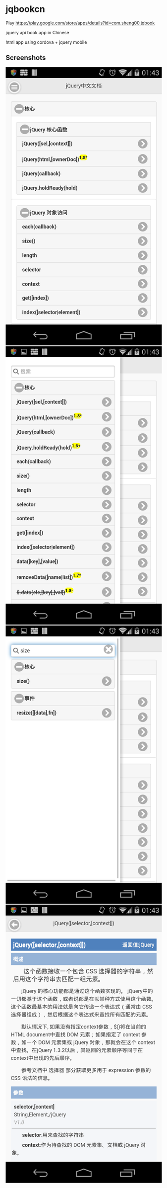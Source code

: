 jqbookcn
========

Play https://play.google.com/store/apps/details?id=com.sheng00.jqbook

jquery api book app in Chinese

html app using cordova + jquery mobile

Screenshots
-----------
![github](https://github.com/shengoo/jqbookcn/blob/master/Screenshot_2014-11-08-01-43-21.png)
![github](https://github.com/shengoo/jqbookcn/blob/master/Screenshot_2014-11-08-01-43-29.png)
![github](https://github.com/shengoo/jqbookcn/blob/master/Screenshot_2014-11-08-01-43-43.png)
![github](https://github.com/shengoo/jqbookcn/blob/master/Screenshot_2014-11-08-01-43-52.png)
